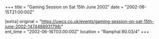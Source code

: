 +++
title = "Gaming Session on Sat 15th June 2002"
date = "2002-06-15T21:00:00Z"

[extra]
original = "https://uwcs.co.uk/events/gaming-session-on-sat-15th-june-2002-1474488931798/"    
ent_time = "2002-06-16T03:00:00Z"
location = "Ramphal R0.03/4"
+++



